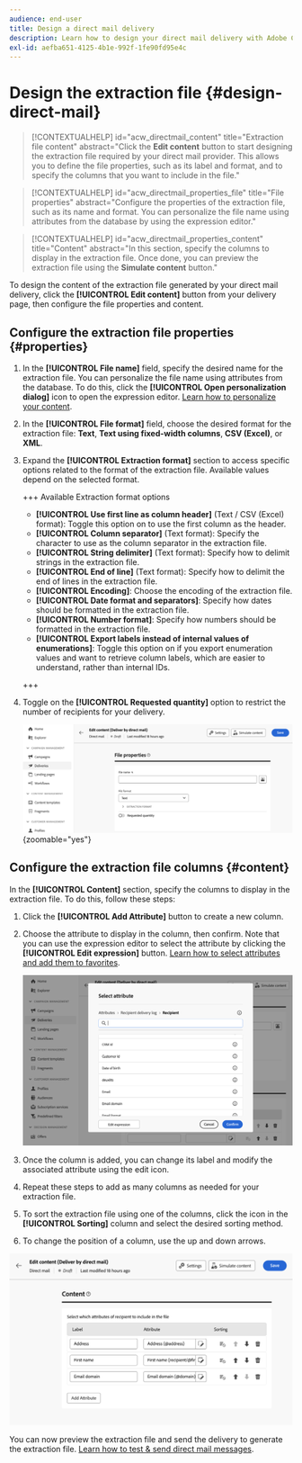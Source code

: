 ```yaml
---
audience: end-user
title: Design a direct mail delivery
description: Learn how to design your direct mail delivery with Adobe Campaign Web
exl-id: aefba651-4125-4b1e-992f-1fe90fd95e4c
---
```

# Design the extraction file {#design-direct-mail}

>[!CONTEXTUALHELP]
>id="acw_directmail_content"
>title="Extraction file content"
>abstract="Click the **Edit content** button to start designing the extraction file required by your direct mail provider. This allows you to define the file properties, such as its label and format, and to specify the columns that you want to include in the file."

>[!CONTEXTUALHELP]
>id="acw_directmail_properties_file"
>title="File properties"
>abstract="Configure the properties of the extraction file, such as its name and format. You can personalize the file name using attributes from the database by using the expression editor."

>[!CONTEXTUALHELP]
>id="acw_directmail_properties_content"
>title="Content"
>abstract="In this section, specify the columns to display in the extraction file. Once done, you can preview the extraction file using the **Simulate content** button."

To design the content of the extraction file generated by your direct mail delivery, click the **[!UICONTROL Edit content]** button from your delivery page, then configure the file properties and content.

## Configure the extraction file properties {#properties}

1. In the **[!UICONTROL File name]** field, specify the desired name for the extraction file. You can personalize the file name using attributes from the database. To do this, click the **[!UICONTROL Open personalization dialog]** icon to open the expression editor. [Learn how to personalize your content](../personalization/personalize.md).

1. In the **[!UICONTROL File format]** field, choose the desired format for the extraction file: **Text**, **Text using fixed-width columns**, **CSV (Excel)**, or **XML**.

1. Expand the **[!UICONTROL Extraction format]** section to access specific options related to the format of the extraction file. Available values depend on the selected format.

    +++ Available Extraction format options
    
    * **[!UICONTROL Use first line as column header]** (Text / CSV (Excel) format): Toggle this option on to use the first column as the header.
    * **[!UICONTROL Column separator]** (Text format): Specify the character to use as the column separator in the extraction file.
    * **[!UICONTROL String delimiter]** (Text format): Specify how to delimit strings in the extraction file.
    * **[!UICONTROL End of line]** (Text format): Specify how to delimit the end of lines in the extraction file.
    * **[!UICONTROL Encoding]**: Choose the encoding of the extraction file.
    * **[!UICONTROL Date format and separators]**: Specify how dates should be formatted in the extraction file.
    * **[!UICONTROL Number format]**: Specify how numbers should be formatted in the extraction file.
    * **[!UICONTROL Export labels instead of internal values of enumerations]**: Toggle this option on if you export enumeration values and want to retrieve column labels, which are easier to understand, rather than internal IDs.

    +++

1. Toggle on the **[!UICONTROL Requested quantity]** option to restrict the number of recipients for your delivery.

    ![Screenshot showing the content details configuration options for the extraction file.](assets/dm-content-details.png){zoomable="yes"}

## Configure the extraction file columns {#content}

In the **[!UICONTROL Content]** section, specify the columns to display in the extraction file. To do this, follow these steps:

1. Click the **[!UICONTROL Add Attribute]** button to create a new column.
1. Choose the attribute to display in the column, then confirm. Note that you can use the expression editor to select the attribute by clicking the **[!UICONTROL Edit expression]** button. [Learn how to select attributes and add them to favorites](../get-started/attributes.md).

    ![Screenshot showing the Add Attribute button and options for adding attributes to the extraction file.](assets/dm-add-attribute.png)

1. Once the column is added, you can change its label and modify the associated attribute using the edit icon.
1. Repeat these steps to add as many columns as needed for your extraction file.
1. To sort the extraction file using one of the columns, click the icon in the **[!UICONTROL Sorting]** column and select the desired sorting method.
1. To change the position of a column, use the up and down arrows.

![Screenshot showing the attributes configuration options for the extraction file.](assets/dm-content-attributes.png)

You can now preview the extraction file and send the delivery to generate the extraction file. [Learn how to test & send direct mail messages](send-direct-mail.md).